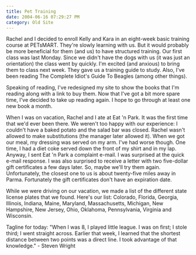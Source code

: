```yaml
---
title: Pet Training
date: 2004-06-16 07:29:27 PM
category: Old Site
---
```


Rachel and I decided to enroll Kelly and Kara in an eight-week basic training course at PETsMART. They're slowly learning with us. But it would probably be more beneficial for them (and us) to have structured training. Our first class was last Monday. Since we didn't have the dogs with us (it was just an orientation) the class went by quickly. I'm excited (and anxious) to bring them to class next week. They gave us a training guide to study. Also, I've been reading The Complete Idiot's Guide To Beagles (among other things).

Speaking of reading, I've redesigned my site to show the books that I'm reading along with a link to buy them. Now that I've got a bit more spare time, I've decided to take up reading again. I hope to go through at least one new book a month.

When I was on vacation, Rachel and I ate at Eat 'n Park. It was the first time that we'd ever been there. We weren't too happy with our experience: I couldn't have a baked potato and the salad bar was closed. Rachel wasn't allowed to make substitutions (the manager later allowed it). When we got our meal, my dressing was served on my arm. I've had worse though. One time, I had a diet coke served down the front of my shirt and in my lap. Anyway, I sent Eat 'n Park a complaint e-mail. I was surprised at the quick e-mail response. I was also surprised to receive a letter with two five-dollar gift certificates a few days later. So, maybe we'll try them again. Unfortunately, the closest one to us is about twenty-five miles away in Parma. Fortunately the gift certificates don't have an expiration date.

While we were driving on our vacation, we made a list of the different state license plates that we found. Here's our list: Colorado, Florida, Georgia, Illinois, Indiana, Maine, Maryland, Massachusetts, Michigan, New Hampshire, New Jersey, Ohio, Oklahoma, Pennsylvania, Virginia and Wisconsin.

Tagline for today: "When I was 8, I played little league. I was on first; I stole third; I went straight across. Earlier that week, I learned that the shortest distance between two points was a direct line. I took advantage of that knowledge." - Steven Wright
